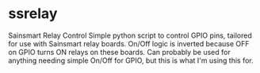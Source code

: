 ssrelay
=======

Sainsmart Relay Control
Simple python script to control GPIO pins, tailored for use with Sainsmart relay boards.
On/Off logic is inverted because OFF on GPIO turns ON relays on these boards.
Can probably be used for anything needing simple On/Off for GPIO, but this is what I'm using this for.
